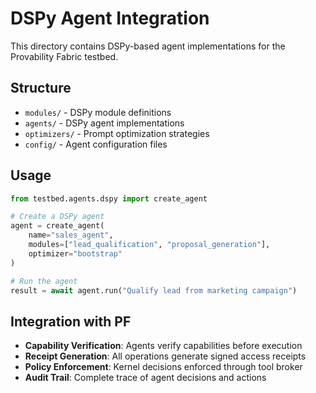 # DSPy Agent Integration

This directory contains DSPy-based agent implementations for the Provability Fabric testbed.

## Structure

- `modules/` - DSPy module definitions
- `agents/` - DSPy agent implementations
- `optimizers/` - Prompt optimization strategies
- `config/` - Agent configuration files

## Usage

```python
from testbed.agents.dspy import create_agent

# Create a DSPy agent
agent = create_agent(
    name="sales_agent",
    modules=["lead_qualification", "proposal_generation"],
    optimizer="bootstrap"
)

# Run the agent
result = await agent.run("Qualify lead from marketing campaign")
```

## Integration with PF

- **Capability Verification**: Agents verify capabilities before execution
- **Receipt Generation**: All operations generate signed access receipts
- **Policy Enforcement**: Kernel decisions enforced through tool broker
- **Audit Trail**: Complete trace of agent decisions and actions
